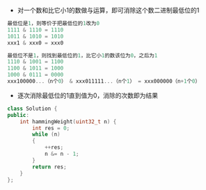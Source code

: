 * 对一个数和比它小1的数做与运算，即可消除这个数二进制最低位的1
```cpp
最低位是1，则等价于把最低位的1改为0
1111 & 1110 = 1110
1011 & 1010 = 1010
xxx1 & xxx0 = xxx0

最低位不是1，则找到最低位的1，比它小1的数该位为0，之后为1
1110 & 1001 = 1100
1100 & 1011 = 1000
1000 & 0111 = 0000
xxx100000...（n个0） & xxx011111...（n个1） = xxx000000（n+1个0）
```
* 逐次消除最低位的1直到值为0，消除的次数即为结果
```cpp
class Solution {
public:
    int hammingWeight(uint32_t n) {
        int res = 0;
        while (n)
        {
            ++res;
            n &= n - 1;
        }
        return res;
    }
};
```
